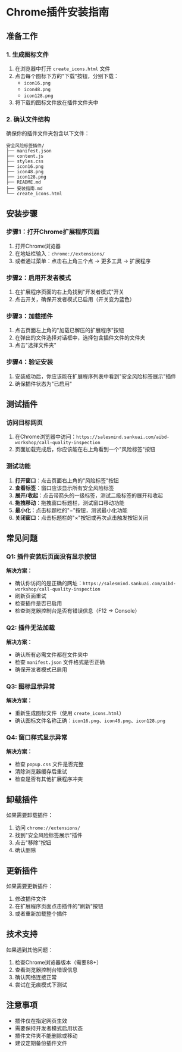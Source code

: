 # Chrome插件安装指南

## 准备工作

### 1. 生成图标文件
1. 在浏览器中打开 `create_icons.html` 文件
2. 点击每个图标下方的"下载"按钮，分别下载：
   - `icon16.png`
   - `icon48.png`
   - `icon128.png`
3. 将下载的图标文件放在插件文件夹中

### 2. 确认文件结构
确保你的插件文件夹包含以下文件：
```
安全风险标签插件/
├── manifest.json
├── content.js
├── styles.css
├── icon16.png
├── icon48.png
├── icon128.png
├── README.md
├── 安装指南.md
└── create_icons.html
```

## 安装步骤

### 步骤1：打开Chrome扩展程序页面
1. 打开Chrome浏览器
2. 在地址栏输入：`chrome://extensions/`
3. 或者通过菜单：点击右上角三个点 → 更多工具 → 扩展程序

### 步骤2：启用开发者模式
1. 在扩展程序页面的右上角找到"开发者模式"开关
2. 点击开关，确保开发者模式已启用（开关变为蓝色）

### 步骤3：加载插件
1. 点击页面左上角的"加载已解压的扩展程序"按钮
2. 在弹出的文件选择对话框中，选择包含插件文件的文件夹
3. 点击"选择文件夹"

### 步骤4：验证安装
1. 安装成功后，你应该能在扩展程序列表中看到"安全风险标签展示"插件
2. 确保插件状态为"已启用"

## 测试插件

### 访问目标网页
1. 在Chrome浏览器中访问：`https://salesmind.sankuai.com/aibd-workshop/call-quality-inspection`
2. 页面加载完成后，你应该能在右上角看到一个"风险标签"按钮

### 测试功能
1. **打开窗口**：点击页面右上角的"风险标签"按钮
2. **查看标签**：窗口应该显示所有安全风险标签
3. **展开/收起**：点击带箭头的一级标签，测试二级标签的展开和收起
4. **拖拽移动**：拖拽窗口标题栏，测试窗口移动功能
5. **最小化**：点击标题栏的"−"按钮，测试最小化功能
6. **关闭窗口**：点击标题栏的"×"按钮或再次点击触发按钮关闭

## 常见问题

### Q1: 插件安装后页面没有显示按钮
**解决方案：**
- 确认你访问的是正确的网址：`https://salesmind.sankuai.com/aibd-workshop/call-quality-inspection`
- 刷新页面重试
- 检查插件是否已启用
- 检查浏览器控制台是否有错误信息（F12 → Console）

### Q2: 插件无法加载
**解决方案：**
- 确认所有必需文件都在文件夹中
- 检查 `manifest.json` 文件格式是否正确
- 确保开发者模式已启用

### Q3: 图标显示异常
**解决方案：**
- 重新生成图标文件（使用 `create_icons.html`）
- 确认图标文件名称正确：`icon16.png`、`icon48.png`、`icon128.png`

### Q4: 窗口样式显示异常
**解决方案：**
- 检查 `popup.css` 文件是否完整
- 清除浏览器缓存后重试
- 检查是否有其他扩展程序冲突

## 卸载插件

如果需要卸载插件：
1. 访问 `chrome://extensions/`
2. 找到"安全风险标签展示"插件
3. 点击"移除"按钮
4. 确认删除

## 更新插件

如果需要更新插件：
1. 修改插件文件
2. 在扩展程序页面点击插件的"刷新"按钮
3. 或者重新加载整个插件

## 技术支持

如果遇到其他问题：
1. 检查Chrome浏览器版本（需要88+）
2. 查看浏览器控制台错误信息
3. 确认网络连接正常
4. 尝试在无痕模式下测试

## 注意事项

- 插件仅在指定网页生效
- 需要保持开发者模式启用状态
- 插件文件夹不能删除或移动
- 建议定期备份插件文件
